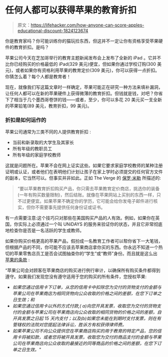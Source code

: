 # 任何人都可以获得苹果的教育折扣

> 原文：<https://lifehacker.com/how-anyone-can-score-apples-educational-discount-1824123674>

你是教育家吗？你可能训练你的猫玩捡东西，但这并不一定让你有资格享受苹果硬件的教育折扣。是吗？



苹果公司今天在芝加哥举行的教育主题新闻发布会上发布了全新的 iPad 。它并不比你已经购买的价格最低的 iPad(329 美元)便宜，但如果你通过学校订购(300 美元)，或者如果你有资格利用苹果的教育定价(309 美元)，你可以获得一点折扣。你猜怎么着？每个人都是教育者！

现在，就像我们写这篇文章时一样确定，苹果可能正在研究一种方法来填补漏洞，让任何人都可以在新的苹果硬件上获得微薄的教育折扣。但钱就是钱，对吧？你省下了相当于几个墨西哥卷饼的钱——或者，至少，你可以多花 20 美元买一支全新的苹果铅笔(89 美元，教育折扣，99 美元)。

### 折扣是如何运作的

苹果公司通常为三类不同的人提供教育折扣 :

*   当前和新录取的大学生及其家长
*   所有年级的教职员工
*   所有年级的家庭学校教师

这就是问题所在。苹果不会在网上证实这些。如果它要求家庭学校教师的某种注册证明或认证，或者他们在表明他们计划让孩子在家上学时必须提交的任何官方文件的副本，它当然可以。但事实并非如此。正如 The Verge 的 [保罗·米勒](https://www.theverge.com/circuitbreaker/2018/3/27/17169108/apple-education-discount-how-to-new-ipad) 所描述的:

> “要以苹果教育折扣购买产品，你只需去苹果教育定价商店，挑选你的装备(一年有购买数量限制)，然后结账。就像在苹果网站上买别的东西一样，只不过更便宜。如果苹果不确定你的学历，它可能会给你发电子邮件进行核实，但你不需要事先提供任何身份证或证书。

有一点需要注意:这个技巧只对那些在美国购买产品的人有效。例如，如果你在英国，你实际上必须通过一个叫 UNiDAYS 的服务来验证你的状态，并且它非常彻底地检查你是否是一名活跃的学生或教师。

如果你购买价格更高的苹果产品，假扮成一名教育工作者可以帮你省下一大笔钱，但根据产品的不同，你可能不应该去苹果商店拿你买的东西。你永远不知道一个热切的苹果零售店员工是否会试图抽查你的“学生”或“教师”身份。而且就是这么出 [苹果的条款](https://www.apple.com/us-hed/shop/browse/open/salespolicies/edu) :

“苹果公司会对顾客在苹果商店的购买进行例行审计，以确保所有购买条件都得到遵守。如果我们发现您没有遵守适用于您的购买的所有条件，您授权苹果:

*   *如果您通过信用卡下订单，从您的信用卡中扣除您为交付的货物支付的金额与苹果公司在苹果商店为相同货物向公众收取的价格之间的差额，在您下订单之日生效；和*
*   *如果您通过信用卡以外的方式付款,( a)向您开具发票，收取您为交付的货物支付的金额与苹果公司在苹果商店向公众收取的相同货物的价格之间的差额，自开具发票之日起 15 天内支付；以及(b)如果您未能在到期时支付发票，则在有管辖权的法院对您提起法律诉讼，胜诉方有权获得律师费。*
*   *如果苹果公司不向公众提供您在苹果商店购买的用于教育的特定产品，您的信用卡将被扣款，或者您将被开具发票，收取您为交付的商品支付的金额与苹果公司在苹果商店向公众收取的最接近的同等商品的价格之间的差额，在您下订单之日生效。"*